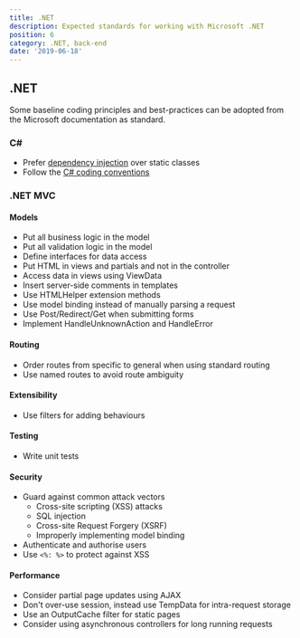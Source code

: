 ```yaml
---
title: .NET
description: Expected standards for working with Microsoft .NET
position: 6
category: .NET, back-end
date: '2019-06-18'
---
```


## .NET

Some baseline coding principles and best-practices can be adopted from the Microsoft
documentation as standard.

### C\#

- Prefer [dependency injection][ms-docs-di] over static classes
- Follow the [C# coding conventions][ms-docs-csharp]

### .NET MVC

#### Models

- Put all business logic in the model
- Put all validation logic in the model
- Define interfaces for data access
- Put HTML in views and partials and not in the controller
- Access data in views using ViewData
- Insert server-side comments in templates
- Use HTMLHelper extension methods
- Use model binding instead of manually parsing a request
- Use Post/Redirect/Get when submitting forms
- Implement HandleUnknownAction and HandleError

#### Routing

- Order routes from specific to general when using standard routing
- Use named routes to avoid route ambiguity

#### Extensibility

- Use filters for adding behaviours

#### Testing

- Write unit tests

#### Security

- Guard against common attack vectors
  - Cross-site scripting (XSS) attacks
  - SQL injection
  - Cross-site Request Forgery (XSRF)
  - Improperly implementing model binding
- Authenticate and authorise users
- Use `<%: %>` to protect against XSS

#### Performance

- Consider partial page updates using AJAX
- Don't over-use session, instead use TempData for intra-request storage
- Use an OutputCache filter for static pages
- Consider using asynchronous controllers for long running requests

[ms-docs-di]: https://docs.microsoft.com/en-us/aspnet/core/fundamentals/dependency-injection?view=aspnetcore-2.2

[ms-docs-csharp]: https://docs.microsoft.com/en-us/dotnet/csharp/programming-guide/inside-a-program/coding-conventions
